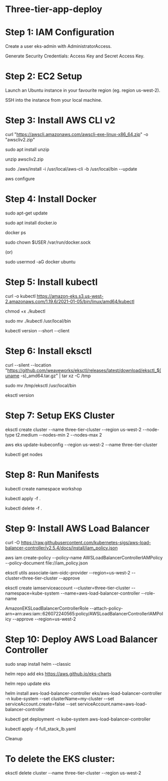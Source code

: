 # Three-tier-app-deploy
# Step 1: IAM Configuration
Create a user eks-admin with AdministratorAccess.

Generate Security Credentials: Access Key and Secret Access Key.

# Step 2: EC2 Setup
Launch an Ubuntu instance in your favourite region (eg. region us-west-2).

SSH into the instance from your local machine.

# Step 3: Install AWS CLI v2
curl "https://awscli.amazonaws.com/awscli-exe-linux-x86_64.zip" -o "awscliv2.zip"

sudo apt install unzip

unzip awscliv2.zip

sudo ./aws/install -i /usr/local/aws-cli -b /usr/local/bin --update

aws configure

# Step 4: Install Docker
sudo apt-get update

sudo apt install docker.io

docker ps

sudo chown $USER /var/run/docker.sock

(or)

sudo usermod -aG docker ubuntu 

# Step 5: Install kubectl
curl -o kubectl https://amazon-eks.s3.us-west-2.amazonaws.com/1.19.6/2021-01-05/bin/linux/amd64/kubectl

chmod +x ./kubectl

sudo mv ./kubectl /usr/local/bin

kubectl version --short --client

# Step 6: Install eksctl
curl --silent --location "https://github.com/weaveworks/eksctl/releases/latest/download/eksctl_$(uname -s)_amd64.tar.gz" | tar xz -C /tmp

sudo mv /tmp/eksctl /usr/local/bin

eksctl version

# Step 7: Setup EKS Cluster
eksctl create cluster --name three-tier-cluster --region us-west-2 --node-type t2.medium --nodes-min 2 --nodes-max 2

aws eks update-kubeconfig --region us-west-2 --name three-tier-cluster

kubectl get nodes

# Step 8: Run Manifests
kubectl create namespace workshop

kubectl apply -f .

kubectl delete -f .

# Step 9: Install AWS Load Balancer
curl -O https://raw.githubusercontent.com/kubernetes-sigs/aws-load-balancer-controller/v2.5.4/docs/install/iam_policy.json

aws iam create-policy --policy-name AWSLoadBalancerControllerIAMPolicy --policy-document file://iam_policy.json

eksctl utils associate-iam-oidc-provider --region=us-west-2 --cluster=three-tier-cluster --approve

eksctl create iamserviceaccount --cluster=three-tier-cluster --namespace=kube-system --name=aws-load-balancer-controller --role-name 

AmazonEKSLoadBalancerControllerRole --attach-policy-arn=arn:aws:iam::626072240565:policy/AWSLoadBalancerControllerIAMPolicy --approve --region=us-west-2

# Step 10: Deploy AWS Load Balancer Controller
sudo snap install helm --classic

helm repo add eks https://aws.github.io/eks-charts

helm repo update eks

helm install aws-load-balancer-controller eks/aws-load-balancer-controller -n kube-system --set clusterName=my-cluster --set serviceAccount.create=false --set serviceAccount.name=aws-load-balancer-controller

kubectl get deployment -n kube-system aws-load-balancer-controller

kubectl apply -f full_stack_lb.yaml

Cleanup

# To delete the EKS cluster:
eksctl delete cluster --name three-tier-cluster --region us-west-2
